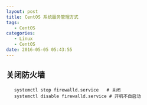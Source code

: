 ```yaml
---
layout: post
title: CentOS 系统服务管理方式
tags: 
   - CentOS
categories: 
   - Linux
   - CentOS
date: 2016-05-05 05:43:55
---
```


## 关闭防火墙

```
   systemctl stop firewalld.service   # 关闭
   systemctl disable firewalld.service # 开机不自启动
```
